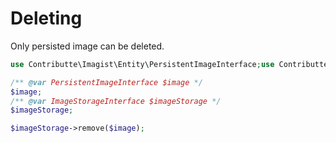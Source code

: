 # Deleting

Only persisted image can be deleted.

```php
use Contributte\Imagist\Entity\PersistentImageInterface;use Contributte\Imagist\ImageStorageInterface;

/** @var PersistentImageInterface $image */
$image;
/** @var ImageStorageInterface $imageStorage */
$imageStorage;

$imageStorage->remove($image);
```
